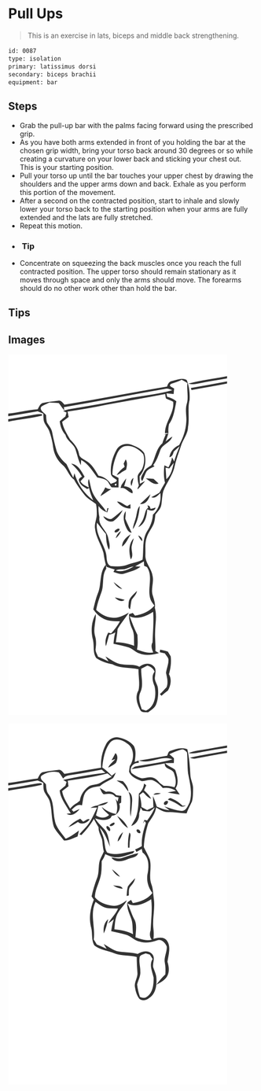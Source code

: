 # Pull Ups

> This is an exercise in lats, biceps and middle back strengthening.

``` 
id: 0087 
type: isolation 
primary: latissimus dorsi 
secondary: biceps brachii 
equipment: bar 
``` 


## Steps


 - Grab the pull-up bar with the palms facing forward using the prescribed grip.
 - As you have both arms extended in front of you holding the bar at the chosen grip width, bring your torso back around 30 degrees or so while creating a curvature on your lower back and sticking your chest out. This is your starting position.
 - Pull your torso up until the bar touches your upper chest by drawing the shoulders and the upper arms down and back. Exhale as you perform this portion of the movement.
 - After a second on the contracted position, start to inhale and slowly lower your torso back to the starting position when your arms are fully extended and the lats are fully stretched.
 - Repeat this motion.
 - <h3> Tip</h3>
 - Concentrate on squeezing the back muscles once you reach the full contracted position. The upper torso should remain stationary as it moves through space and only the arms should move. The forearms should do no other work other than hold the bar.

## Tips



## Images

![](./../svg/0087-relaxation.svg "")

![](./../svg/0087-tension.svg "")

